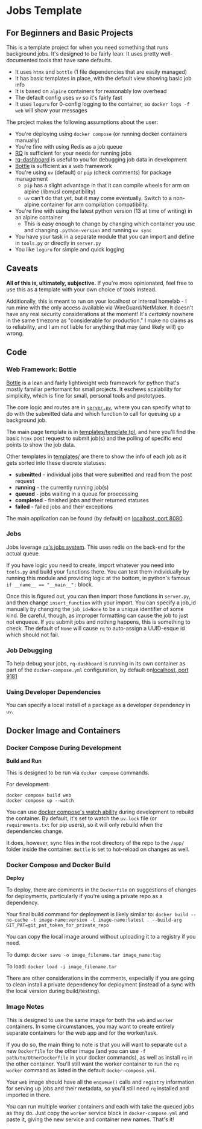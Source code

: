# Jobs Template

## For Beginners and Basic Projects

This is a template project for when you need something that runs background jobs. It's designed to be fairly lean. It uses pretty well-documented tools that have sane defaults.

* It uses `htmx` and `bottle` (1 file dependencies that are easily managed)
* It has basic templates in place, with the default view showing basic job info
* It is based on `alpine` containers for reasonably low overhead
* The default config uses `uv` so it's fairly fast
* It uses `loguru` for 0-config logging to the container, so `docker logs -f web` will show your messages


The project makes the following assumptions about the user:
  * You're deploying using `docker compose` (or running docker containers manually)
  * You're fine with using Redis as a job queue
  * [RQ](https://python-rq.org/docs/) is sufficient for your needs for running jobs
  * [rq-dashboard](https://python-rq.org/docs/monitoring/) is useful to you for debugging job data in development
  * [Bottle](https://bottlepy.org/docs/dev/tutorial.html) is sufficient as a web framework
  * You're using `uv` (default) or `pip` (check comments) for package management
    * `pip` has a slight advantage in that it can compile wheels for arm on alpine (libmusl compatibility)
    * `uv` can't do that yet, but it may come eventually. Switch to a non-alpine container for arm compilation compatibility.
  * You're fine with using the latest python version (13 at time of writing) in an alpine container
    * This is easy enough to change by changing which container you use and changing `.python-version` and running `uv sync`
  * You have your task in a separate module that you can import and define in `tools.py` or directly in `server.py`
  * You like `loguru` for simple and quick logging

## Caveats

**All of this is, ultimately, subjective.** If you're more opinionated, feel free to use this as a template with your own choice of tools instead.

Additionally, this is meant to run on your localhost or internal homelab - I run mine with the only access available via WireGuard/NetMaker. It doesn't have any real security considerations at the moment! It's _certainly_ nowhere in the same timezone as "considerable for production."
I make no claims as to reliability, and I am not liable for anything that may (and likely will) go wrong.

## Code

### Web Framework: Bottle

[Bottle](https://bottlepy.org/docs/dev/tutorial.html) is a lean and fairly lightweight web framework for python that's mostly familiar performant for small projects. It eschews scalability for simplicity, which is fine for small, personal tools and prototypes.

The core logic and routes are in [`server.py`](https://github.com/debitkarma/jobs_template/blob/main/server.py), where you can specify what to do with the submitted data and which function to call for queuing up a background job.

The main page template is in [templates/template.tpl](https://github.com/debitkarma/jobs_template/blob/main/templates/template.tpl), and here you'll find the basic `htmx` post request to submit job(s) and the polling of specific end points to show the job data.

Other templates in [templates/](https://github.com/debitkarma/jobs_template/blob/main/templates/) are there to show the info of each job as it gets sorted into these discrete statuses:
  * **submitted** - individual jobs that were submitted and read from the post request
  * **running** - the currently running job(s)
  * **queued** - jobs waiting in a queue for proecessing
  * **completed** - finished jobs and their returned statuses
  * **failed** - failed jobs and their exceptions

The main application can be found (by default) on [localhost, port 8080](http://localhost:8080/).

### Jobs

Jobs leverage [`rq`'s jobs system](https://python-rq.org/docs/jobs/). This uses redis on the back-end for the actual queue.

If you have logic you need to create, import whatever you need into `tools.py` and build your functions there. You can test them individually by running this module and providing logic at the bottom, in python's famous `if __name__ == "__main__":` block.

Once this is figured out, you can then import those functions in `server.py`, and then change `insert_function` with your import. You can specify a job_id manually by changing the `job_id=None` to be a unique identifier of some kind. Be careful, though, as improper formatting can cause the job to just not enqueue. If you submit jobs and nothing happens, this is something to check. The default of `None` will cause `rq` to auto-assign a UUID-esque id which should not fail.

### Job Debugging

To help debug your jobs, `rq-dashboard` is running in its own container as part of the `docker-compose.yml` configuration, by default on[localhost, port 9181](http://localhost:9181/)

### Using Developer Dependencies

You can specify a local install of a package as a developer dependency in `uv`.

## Docker Image and Containers

### Docker Compose During Development

**Build and Run**

This is designed to be run via `docker compose` commands.

For development:
```
docker compose build web
docker compose up --watch
```

You can use [docker compose's watch ability](https://docs.docker.com/compose/how-tos/file-watch/) during development to rebuild the container. By default, it's set to watch the `uv.lock` file (or `requirements.txt` for pip users), so it will only rebuild when the dependencies change.

It does, however, sync files in the root directory of the repo to the `/app/` folder inside the container. `Bottle` is set to hot-reload on changes as well.

### Docker Compose and Docker Build

**Deploy**

To deploy, there are comments in the `Dockerfile` on suggestions of changes for deployments, particularly if you're using a private repo as a dependency.

Your final build command for deployment is likely similar to:
`docker build --no-cache -t image-name:version -t image-name:latest . --build-arg GIT_PAT=git_pat_token_for_private_repo`

You can copy the local image around without uploading it to a registry if you need.

To dump:
`docker save -o image_filename.tar image_name:tag`

To load:
`docker load -i image_filename.tar`

There are other considerations in the comments, especially if you are going to clean install a private dependency for deployment (instead of a sync with the local version during build/testing).

### Image Notes

This is designed to use the same image for both the `web` and `worker` containers. In some circumstances, you may want to create entirely separate containers for the web app and for the worker/task.

If you do so, the main thing to note is that you will want to separate out a new `Dockerfile` for the other image (and you can use `-f path/to/OtherDockerfile` in your docker commands), as well as install `rq` in the other container. You'll still want the worker container to run the `rq worker` command as listed in the default `docker-compose.yml`.

Your `web` image should have all the `enqueue()` calls and `registry` information for serving up jobs and their metadata, so you'll still need `rq` installed and imported in there.

You can run multiple worker containers and each with take the queued jobs as they do. Just copy the `worker` service block in `docker-compose.yml` and paste it, giving the new service and container new names. That's it!
